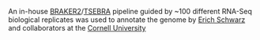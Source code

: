 An in-house [BRAKER2](https://github.com/Gaius-Augustus/BRAKER)/[TSEBRA](https://github.com/Gaius-Augustus/TSEBRA) pipeline guided by ~100 different RNA-Seq biological replicates was used to annotate the genome by [Erich Schwarz](https://cals.cornell.edu/erich-schwarz) and collaborators at the [Cornell University](https://cals.cornell.edu) 
